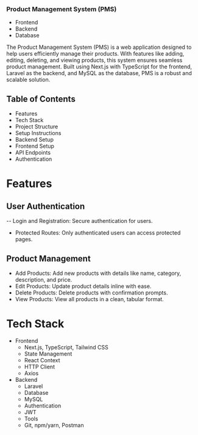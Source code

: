 ###  Product Management System (PMS)

- Frontend
- Backend
- Database

The Product Management System (PMS) is a web application designed to help users efficiently manage their products. With features like adding, editing, deleting, and viewing products, this system ensures seamless product management. Built using Next.js with TypeScript for the frontend, Laravel as the backend, and MySQL as the database, PMS is a robust and scalable solution.

## Table of Contents
- Features
- Tech Stack
- Project Structure
- Setup Instructions
- Backend Setup
- Frontend Setup
- API Endpoints
- Authentication

#  Features
## User Authentication
-- Login and Registration: Secure authentication for users.
- Protected Routes: Only authenticated users can access protected pages.
## Product Management
- Add Products: Add new products with details like name, category, description, and price.
- Edit Products: Update product details inline with ease.
- Delete Products: Delete products with confirmation prompts.
- View Products: View all products in a clean, tabular format.


# Tech Stack
- Frontend
    - Next.js, TypeScript, Tailwind CSS
    - State Management
    - React Context
    - HTTP Client
    - Axios
- Backend
    - Laravel
    - Database
    - MySQL
    - Authentication
    - JWT
    - Tools
    - Git, npm/yarn, Postman

